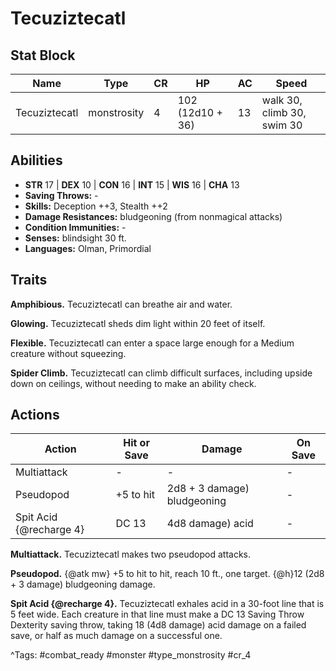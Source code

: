 # Tecuziztecatl

## Stat Block

| Name | Type | CR | HP | AC | Speed |
|------|------|----|----|----|-------|
| Tecuziztecatl | monstrosity | 4 | 102 (12d10 + 36) | 13 | walk 30, climb 30, swim 30 |

## Abilities

- **STR** 17 | **DEX** 10 | **CON** 16 | **INT** 15 | **WIS** 16 | **CHA** 13
- **Saving Throws:** -  
- **Skills:** Deception ++3, Stealth ++2  
- **Damage Resistances:** bludgeoning (from nonmagical attacks)  
- **Condition Immunities:** -  
- **Senses:** blindsight 30 ft.  
- **Languages:** Olman, Primordial

## Traits

**Amphibious.** Tecuziztecatl can breathe air and water.

**Glowing.** Tecuziztecatl sheds dim light within 20 feet of itself.

**Flexible.** Tecuziztecatl can enter a space large enough for a Medium creature without squeezing.

**Spider Climb.** Tecuziztecatl can climb difficult surfaces, including upside down on ceilings, without needing to make an ability check.


## Actions

| Action | Hit or Save | Damage | On Save |
|--------|--------------|--------|----------|
| Multiattack | - | - | - |
| Pseudopod | +5 to hit | 2d8 + 3 damage) bludgeoning | - |
| Spit Acid {@recharge 4} | DC 13 | 4d8 damage) acid | - |

**Multiattack.** Tecuziztecatl makes two pseudopod attacks.

**Pseudopod.** {@atk mw} +5 to hit to hit, reach 10 ft., one target. {@h}12 (2d8 + 3 damage) bludgeoning damage.

**Spit Acid {@recharge 4}.** Tecuziztecatl exhales acid in a 30-foot line that is 5 feet wide. Each creature in that line must make a DC 13 Saving Throw Dexterity saving throw, taking 18 (4d8 damage) acid damage on a failed save, or half as much damage on a successful one.


^Tags: #combat_ready #monster #type_monstrosity #cr_4